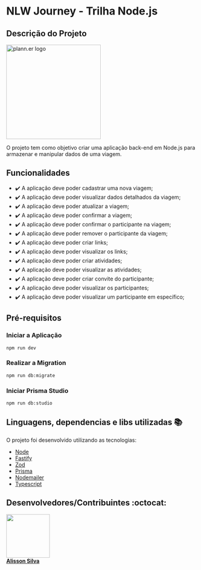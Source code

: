 # NLW Journey - Trilha Node.js

## Descrição do Projeto
<img alt="plann.er logo" title="#NLW-Journey-Logo" src=".github/logo.svg" width="250px" />

O projeto tem como objetivo criar uma aplicação back-end em Node.js para armazenar e manipular dados de uma viagem.

## Funcionalidades

- :heavy_check_mark: A aplicação deve poder cadastrar uma nova viagem;
- :heavy_check_mark: A aplicação deve poder visualizar dados detalhados da viagem;
- :heavy_check_mark: A aplicação deve poder atualizar a viagem;
- :heavy_check_mark: A aplicação deve poder confirmar a viagem;
- :heavy_check_mark: A aplicação deve poder confirmar o participante na viagem;
- :heavy_check_mark: A aplicação deve poder remover o participante da viagem;
- :heavy_check_mark: A aplicação deve poder criar links;
- :heavy_check_mark: A aplicação deve poder visualizar os links;
- :heavy_check_mark: A aplicação deve poder criar atividades;
- :heavy_check_mark: A aplicação deve poder visualizar as atividades;
- :heavy_check_mark: A aplicação deve poder criar convite do participante;
- :heavy_check_mark: A aplicação deve poder visualizar os participantes;
- :heavy_check_mark: A aplicação deve poder visualizar um participante em específico;

## Pré-requisitos

### Iniciar a Aplicação

```
npm run dev
```

### Realizar a Migration

```
npm run db:migrate
```

### Iniciar Prisma Studio

```
npm run db:studio
```

## Linguagens, dependencias e libs utilizadas :books:

O projeto foi desenvolvido utilizando as tecnologias:

- [Node](https://nodejs.org)
- [Fastify](https://fastify.dev)
- [Zod](https://zod.dev)
- [Prisma](https://www.prisma.io)
- [Nodemailer](https://nodemailer.com)
- [Typescript](https://www.typescriptlang.org)

## Desenvolvedores/Contribuintes :octocat:

[<img src="https://avatars.githubusercontent.com/u/5165335?v=4" width=115><br><strong>Alisson Silva</strong>](https://github.com/AlissonSilva07)